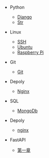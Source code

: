 * Python
  * [Django](Python/django1.md)
  * [Str](Python/str.md)
* Linux
  * [SSH](Linux/ssh.md)
  * [Ubuntu](Linux/Ubuntu.md)
  * [Raspberry Pi](Linux/pi.md)
* Git
  
  * [Git](Git/git.md)
* Depoly
  
  * [Nginx](depoly/nginx.md)
* SQL
  
  * [MongoDb](SQL/mongo.md)
* Depoly
  * [nginx](depoly/nginx.md)

- FastAPI

  - [第一章](FastAPI/第一章.md)

  
  
  